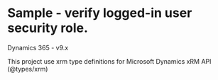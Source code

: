 # Sample - verify logged-in user security role.

  Dynamics 365 - v9.x
  
  This project use xrm type definitions for Microsoft Dynamics xRM API (@types/xrm)
